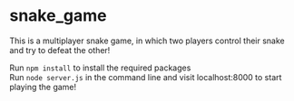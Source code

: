 # snake_game
This is a multiplayer snake game, in which two players control their snake and try to defeat the other!  

Run `npm install` to install the required packages  
Run `node server.js` in the command line and visit localhost:8000 to start playing the game!  
